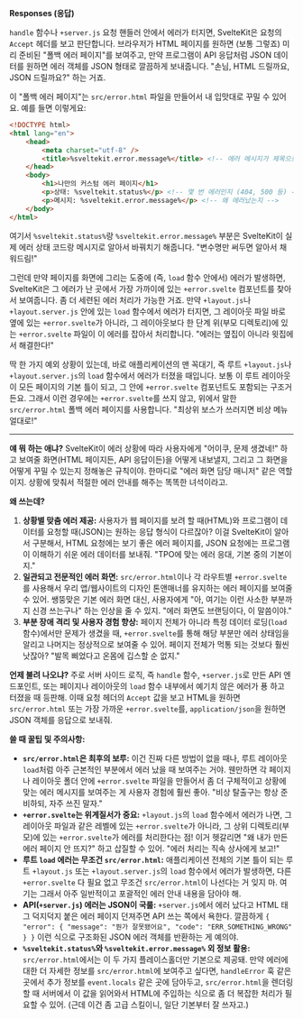 **Responses (응답)**

`handle` 함수나 `+server.js` 요청 핸들러 안에서 에러가 터지면, SvelteKit은 요청의 `Accept` 헤더를 보고 판단합니다. 브라우저가 HTML 페이지를 원하면 (보통 그렇죠) 미리 준비된 "폴백 에러 페이지"를 보여주고, 만약 프로그램이 API 응답처럼 JSON 데이터를 원하면 에러 객체를 JSON 형태로 깔끔하게 보내줍니다. "손님, HTML 드릴까요, JSON 드릴까요?" 하는 거죠.

이 "폴백 에러 페이지"는 `src/error.html` 파일을 만들어서 내 입맛대로 꾸밀 수 있어요. 예를 들면 이렇게요:

```html
<!DOCTYPE html>
<html lang="en">
	<head>
		<meta charset="utf-8" />
		<title>%sveltekit.error.message%</title> <!-- 에러 메시지가 제목으로 뙇! -->
	</head>
	<body>
		<h1>나만의 커스텀 에러 페이지</h1>
		<p>상태: %sveltekit.status%</p> <!-- 몇 번 에러인지 (404, 500 등) -->
		<p>메시지: %sveltekit.error.message%</p> <!-- 왜 에러났는지 -->
	</body>
</html>
```

여기서 `%sveltekit.status%`랑 `%sveltekit.error.message%` 부분은 SvelteKit이 실제 에러 상태 코드랑 메시지로 알아서 바꿔치기 해줍니다. "변수명만 써두면 알아서 채워드림!"

그런데 만약 페이지를 화면에 그리는 도중에 (즉, `load` 함수 안에서) 에러가 발생하면, SvelteKit은 그 에러가 난 곳에서 가장 가까이에 있는 `+error.svelte` 컴포넌트를 찾아서 보여줍니다. 좀 더 세련된 에러 처리가 가능한 거죠. 만약 `+layout.js`나 `+layout.server.js` 안에 있는 `load` 함수에서 에러가 터지면, 그 레이아웃 파일 바로 옆에 있는 `+error.svelte`가 아니라, 그 레이아웃보다 한 단계 위(부모 디렉토리)에 있는 `+error.svelte` 파일이 이 에러를 잡아서 처리합니다. "에러는 옆집이 아니라 윗집에서 해결한다!"

딱 한 가지 예외 상황이 있는데, 바로 애플리케이션의 맨 꼭대기, 즉 루트 `+layout.js`나 `+layout.server.js`의 `load` 함수에서 에러가 터졌을 때입니다. 보통 이 루트 레이아웃이 모든 페이지의 기본 틀이 되고, 그 안에 `+error.svelte` 컴포넌트도 포함되는 구조거든요. 그래서 이런 경우에는 `+error.svelte`를 쓰지 않고, 위에서 말한 `src/error.html` 폴백 에러 페이지를 사용합니다. "최상위 보스가 쓰러지면 비상 메뉴얼대로!"

---

**얘 뭐 하는 애냐?**
SvelteKit이 에러 상황에 따라 사용자에게 "어이쿠, 문제 생겼네!" 하고 보여줄 화면(HTML 페이지든, API 응답이든)을 어떻게 내보낼지, 그리고 그 화면을 어떻게 꾸밀 수 있는지 정해놓은 규칙이야. 한마디로 "에러 화면 담당 매니저" 같은 역할이지. 상황에 맞춰서 적절한 에러 안내를 해주는 똑똑한 녀석이라고.

**왜 쓰는데?**
1.  **상황별 맞춤 에러 제공:** 사용자가 웹 페이지를 보려 할 때(HTML)와 프로그램이 데이터를 요청할 때(JSON)는 원하는 응답 형식이 다르잖아? 이걸 SvelteKit이 알아서 구분해서, HTML 요청에는 보기 좋은 에러 페이지를, JSON 요청에는 프로그램이 이해하기 쉬운 에러 데이터를 보내줘. "TPO에 맞는 에러 응대, 기본 중의 기본이지."
2.  **일관되고 전문적인 에러 화면:** `src/error.html`이나 각 라우트별 `+error.svelte`를 사용해서 우리 앱/웹사이트의 디자인 톤앤매너를 유지하는 에러 페이지를 보여줄 수 있어. 쌩뚱맞은 기본 에러 화면 대신, 사용자에게 "아, 여기는 이런 사소한 부분까지 신경 쓰는구나" 하는 인상을 줄 수 있지. "에러 화면도 브랜딩이다, 이 말씀이야."
3.  **부분 장애 격리 및 사용자 경험 향상:** 페이지 전체가 아니라 특정 데이터 로딩(`load` 함수)에서만 문제가 생겼을 때, `+error.svelte`를 통해 해당 부분만 에러 상태임을 알리고 나머지는 정상적으로 보여줄 수 있어. 페이지 전체가 먹통 되는 것보다 훨씬 낫잖아? "발목 삐었다고 온몸에 깁스할 순 없지."

**언제 불려 나오냐?**
주로 서버 사이드 로직, 즉 `handle` 함수, `+server.js`로 만든 API 엔드포인트, 또는 페이지나 레이아웃의 `load` 함수 내부에서 예기치 않은 에러가 푱 하고 터졌을 때 등판해. 이때 요청 헤더의 `Accept` 값을 보고 HTML을 원하면 `src/error.html` 또는 가장 가까운 `+error.svelte`를, `application/json`을 원하면 JSON 객체를 응답으로 보내줘.

**쓸 때 꿀팁 및 주의사항:**
*   **`src/error.html`은 최후의 보루:** 이건 진짜 다른 방법이 없을 때나, 루트 레이아웃 `load`처럼 아주 근본적인 부분에서 에러 났을 때 보여주는 거야. 웬만하면 각 페이지나 레이아웃 폴더 안에 `+error.svelte` 파일을 만들어서 좀 더 구체적이고 상황에 맞는 에러 메시지를 보여주는 게 사용자 경험에 훨씬 좋아. "비상 탈출구는 항상 준비하되, 자주 쓰진 말자."
*   **`+error.svelte`는 위계질서가 중요:** `+layout.js`의 `load` 함수에서 에러가 나면, 그 레이아웃 파일과 같은 레벨에 있는 `+error.svelte`가 아니라, 그 상위 디렉토리(부모)에 있는 `+error.svelte`가 에러를 처리한다는 점! 이거 헷갈리면 "왜 내가 만든 에러 페이지 안 뜨지?" 하고 삽질할 수 있어. "에러 처리는 직속 상사에게 보고!"
*   **루트 `load` 에러는 무조건 `src/error.html`:** 애플리케이션 전체의 기본 틀이 되는 루트 `+layout.js` 또는 `+layout.server.js`의 `load` 함수에서 에러가 발생하면, 다른 `+error.svelte` 다 필요 없고 무조건 `src/error.html`이 나선다는 거 잊지 마. 여기는 그래서 아주 일반적이고 포괄적인 에러 안내 내용을 담아야 해.
*   **API(`+server.js`) 에러는 JSON이 국룰:** `+server.js`에서 에러 났다고 HTML 태그 덕지덕지 붙은 에러 페이지 던져주면 API 쓰는 쪽에서 욕한다. 깔끔하게 `{ "error": { "message": "뭔가 잘못됐어요", "code": "ERR_SOMETHING_WRONG" } }` 이런 식으로 구조화된 JSON 에러 객체를 반환하는 게 예의야.
*   **`%sveltekit.status%`와 `%sveltekit.error.message%` 외 정보 활용:** `src/error.html`에서는 이 두 가지 플레이스홀더만 기본으로 제공돼. 만약 에러에 대한 더 자세한 정보를 `src/error.html`에 보여주고 싶다면, `handleError` 훅 같은 곳에서 추가 정보를 `event.locals` 같은 곳에 담아두고, `src/error.html`을 렌더링할 때 서버에서 이 값을 읽어와서 HTML에 주입하는 식으로 좀 더 복잡한 처리가 필요할 수 있어. (근데 이건 좀 고급 스킬이니, 일단 기본부터 잘 쓰자고.)
